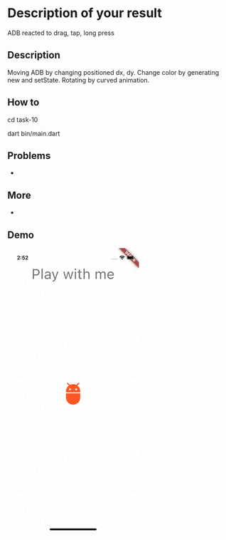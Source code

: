 # Description of your result

ADB reacted to drag, tap, long press

## Description

Moving ADB by changing positioned dx, dy. Change color by generating new and setState. Rotating by curved animation.
## How to

cd task-10

dart bin/main.dart

## Problems

-
## More

-

## Demo

![screen_record](./assets/screen_record.gif)